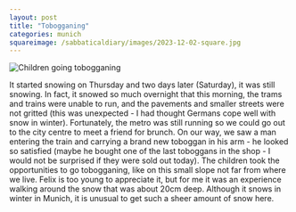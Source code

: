 ```yaml
---
layout: post
title: "Tobogganing"
categories: munich
squareimage: /sabbaticaldiary/images/2023-12-02-square.jpg
---
```

<img src="/sabbaticaldiary/images/2023-12-02.jpg" alt="Children going tobogganing" class="center">

It started snowing on Thursday and two days later (Saturday), it was still snowing. In fact, it snowed so much overnight that this morning, the trams and trains were unable to run, and the pavements and smaller streets were not gritted (this was unexpected - I had thought Germans cope well with snow in winter). Fortunately, the metro was still running so we could go out to the city centre to meet a friend for brunch. On our way, we saw a man entering the train and carrying a brand new toboggan in his arm - he looked so satisfied (maybe he bought one of the last toboggans in the shop - I would not be surprised if they were sold out today). The children took the opportunities to go tobogganing, like on this small slope not far from where we live. Felix is too young to appreciate it, but for me it was an experience walking around the snow that was about 20cm deep. Although it snows in winter in Munich, it is unusual to get such a sheer amount of snow here.